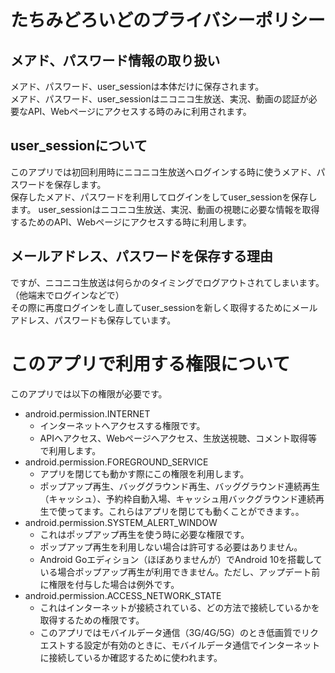 # たちみどろいどのプライバシーポリシー

## メアド、パスワード情報の取り扱い
メアド、パスワード、user_sessionは本体だけに保存されます。  
メアド、パスワード、user_sessionはニコニコ生放送、実況、動画の認証が必要なAPI、Webページにアクセスする時のみに利用されます。

## user_sessionについて
このアプリでは初回利用時にニコニコ生放送へログインする時に使うメアド、パスワードを保存します。  
保存したメアド、パスワードを利用してログインをしてuser_sessionを保存します。
user_sessionはニコニコ生放送、実況、動画の視聴に必要な情報を取得するためのAPI、Webページにアクセスする時に利用します。  

## メールアドレス、パスワードを保存する理由

ですが、ニコニコ生放送は何らかのタイミングでログアウトされてしまいます。（他端末でログインなどで）  
その際に再度ログインをし直してuser_sessionを新しく取得するためにメールアドレス、パスワードも保存しています。

# このアプリで利用する権限について
このアプリでは以下の権限が必要です。  
- android.permission.INTERNET
    - インターネットへアクセスする権限です。
    - APIへアクセス、Webページへアクセス、生放送視聴、コメント取得等で利用します。
- android.permission.FOREGROUND_SERVICE
    - アプリを閉じても動かす際にこの権限を利用します。
    - ポップアップ再生、バッググラウンド再生、バッググラウンド連続再生（キャッシュ）、予約枠自動入場、キャッシュ用バックグラウンド連続再生で使ってます。これらはアプリを閉じても動くことができます。。
- android.permission.SYSTEM_ALERT_WINDOW
    - これはポップアップ再生を使う時に必要な権限です。
    - ポップアップ再生を利用しない場合は許可する必要はありません。
    - Android Goエディション（ほぼありませんが）でAndroid 10を搭載している場合ポップアップ再生が利用できません。ただし、アップデート前に権限を付与した場合は例外です。
- android.permission.ACCESS_NETWORK_STATE
    - これはインターネットが接続されている、どの方法で接続しているかを取得するための権限です。
    - このアプリではモバイルデータ通信（3G/4G/5G）のとき低画質でリクエストする設定が有効のときに、モバイルデータ通信でインターネットに接続しているか確認するために使われます。